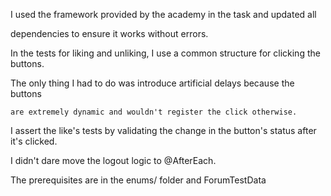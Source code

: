 
I used the framework provided by the academy in the task and updated all

 dependencies to ensure it works without errors. 

In the tests for liking and unliking, I use a common structure for clicking the buttons.
  
The only thing I had to do was introduce artificial delays because the buttons
   
    are extremely dynamic and wouldn't register the click otherwise. 
    
I assert the like's tests by validating the change in the button's status after it's clicked.

I didn't dare move the logout logic to @AfterEach.


The prerequisites are in the enums/ folder and ForumTestData
